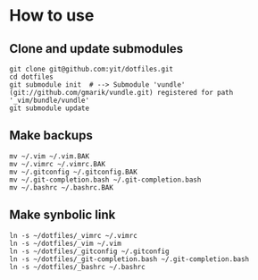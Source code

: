 How to use
==========

Clone and update submodules
---------------------------
    git clone git@github.com:yit/dotfiles.git
    cd dotfiles
    git submodule init  # --> Submodule 'vundle' (git://github.com/gmarik/vundle.git) registered for path '_vim/bundle/vundle'
    git submodule update

Make backups
------------
    mv ~/.vim ~/.vim.BAK
    mv ~/.vimrc ~/.vimrc.BAK
    mv ~/.gitconfig ~/.gitconfig.BAK
    mv ~/.git-completion.bash ~/.git-completion.bash
    mv ~/.bashrc ~/.bashrc.BAK

Make synbolic link 
------------------
    ln -s ~/dotfiles/_vimrc ~/.vimrc
    ln -s ~/dotfiles/_vim ~/.vim
    ln -s ~/dotfiles/_gitconfig ~/.gitconfig
    ln -s ~/dotfiles/_git-completion.bash ~/.git-completion.bash
    ln -s ~/dotfiles/_bashrc ~/.bashrc

